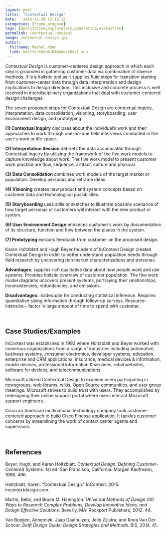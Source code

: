 ```yaml
---
layout: post
title:  "Contextual Design"
date:   2015-11-28 12:12:12
categories: [frame_propose]
tags: [qualitative,exploratory,generative,evaluative]
permalink: /contextual-design/
image: contextual-design.jpg
author:
  fullname: Mashal Khan
  link: mailto:khanm181@newschool.edu
---
```


*Contextual Design* is customer-centered design approach in which each step is grounded in gathering customer data via combination of diverse methods. It is a holistic tool as it supplies fluid steps for transition starting from customer-center data through data interpretation and design implications to design direction. This inclusive and concrete process is well received in interdisciplinary organizations that deal with customer-centered design challenges.
 
The seven proposed steps for Contextual Design are contextual inquiry, interpretation, data consolidation, visioning, storyboarding, user environment design, and prototyping.
 
**(1) Contextual Inquiry** discloses about the individual’s work and their approaches to work through one-on-one field interviews conducted in the user's work or life space.
 
**(2) Interpretation Session** debriefs the data accumulated through Contextual Inquiry by utilizing the framework of the five work models to capture knowledge about work. The five work model to present customer work practice are flow, sequence, artifact, culture and physical.
 
**(3) Data Consolidation** combines work models of the target market or population. Develop personas and reframe ideas.
 
**(4) Visioning** creates new product and system concepts based on customer data and technological possibilities.
 
**(5) Storyboarding** uses stills or sketches to illustrate possible scenarios of how target personas or customers will interact with the new product or system.
 
**(6) User Environment Design** enhances customer’s work by documentation of its structure, function and flow between the places in the system.
 
**(7) Prototyping** extracts feedback from customer on the proposed design.
 
Karen Holtzblatt and Hugh Beyer founders of InContext Design created Contextual Design in order to better understand population needs through field research by uncovering rich market characterizations and personas.

**Advantages**: supplies rich qualitative data about how people work and use systems. Provides holistic overview of customer population. The five work model diagrams uncovers present systems, portraying their relationships, inconsistencies, redundancies, and omissions.

**Disadvantages**: inadequate for conducting statistical inference. Requires quantitative sizing information through follow-up surveys. Resource-intensive – factor in large amount of time to spend with customer.  


<br>

## Case Studies/Examples

InContext was established in 1992 where Holtzblatt and Beyer worked with numerous organizations from a range of industries including automotive, business systems, consumer electronics, developer systems, education, enterprise and CRM applications, insurance, medical devices & information, mobile devices, professional information & services, retail websites, software for devices, and telecommunications.
 
Microsoft utilized Contextual Design to examine users participating in newsgroups, web forums, wikis, Open Source communities, and user group meetings. Microsoft strives to build trust with users. They accomplished by redesigning their online support portal where users interact Microsoft support engineers.  	   
 
Cisco an American multinational technology company took customer-centered approach to build Cisco Finesse application. It tackles customer concerns by streamlining the work of contact center agents and supervisors. 

<br>

## References

Beyer, Hugh, and Karen Holtzblatt. *Contextual Design: Defining Customer-Centered Systems.* 1st ed. San Francisco, California: Morgan Kaufmann, 1998. 496.

Holtzblatt, Karen. "Contextual Design." InContext. 2015. incontextdesign.com.

Martin, Bella, and Bruce M. Hanington. *Universal Methods of Design 100 Ways to Research Complex Problems, Develop Innovative Ideas, and Design Effective Solutions.* Beverly, MA: Rockport Publishers, 2012. 44.

Van Boeijen, Annemiek, Jaap Daalhuizen, Jelle Zijlstra, and Roos Van Der Schoor. *Delft Design Guide: Design Strategies and Methods.* BIS, 2014. 41.